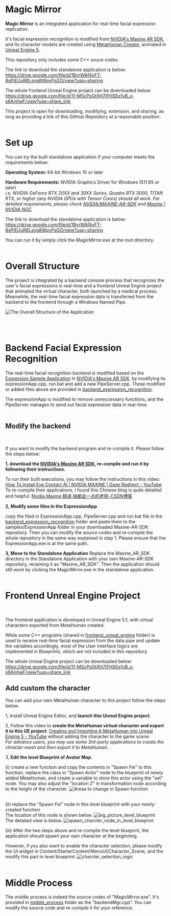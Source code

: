 # Magic Mirror

**Magic Mirror** is an integrated application for real-time facial expression replication. 

It's facial expression recognition is modified from [NVIDIA's Maxine AR SDK](https://github.com/NVIDIA/MAXINE-AR-SDK), and its character models are created using [MetaHuman Creator](https://metahuman.unrealengine.com/), animated in [Unreal Engine 5](https://www.unrealengine.com/en-US/unreal-engine-5).

This repository only includes some C++ souce codes.

The link to download the standalone application is below:
https://drive.google.com/file/d/1ByrWAf4yFT-8sPiEUuR8Lsng8WpvPsGO/view?usp=sharing

The whole frontend Unreal Engine project can be downloaded below:
https://drive.google.com/file/d/11-MScPsGtXH7IFHSEe1vB_v-s6AjnheF/view?usp=share_link

This project is open for downloading, modifying, extension, and sharing, as long as providing a link of this GitHub Repository at a reasonable position.
<br>
<br>

# Set up

You can try the built standalone application if your computer meets the requirements below:

**Operating System:** 64-bit Windows 10 or later

**Hardware Requirements:** NVIDIA Graphics Driver for Windows (511.65 or later) <br>
*i.e. NVIDIA GeForce RTX 20XX and 30XX Series, Quadro RTX 3000, TITAN RTX, or higher (any NVIDIA GPUs with Tensor Cores) should all work. For detailed requirements, please check [NVIDIA/MAXINE-AR-SDK](https://github.com/NVIDIA/MAXINE-AR-SDK) and [Maxine | NVIDIA NGC](https://catalog.ngc.nvidia.com/orgs/nvidia/teams/maxine/collections/maxine)*

The link to download the standalone application is below:
https://drive.google.com/file/d/1ByrWAf4yFT-8sPiEUuR8Lsng8WpvPsGO/view?usp=sharing

You can run it by simply click the MagicMirror.exe at the root directory.
<br>
<br>

# Overall Structure

The project is integrated by a backend console process that recognizes the user's facial expressions in real-time and a frontend Unreal Engine project that animated the virtual character, both launched by a medical process. Meanwhile, the real-time facial expression data is transferred from the backend to the frontend through a Windows Named Pipe.

![The Overall Structure of the Application](images/overall_structure.png)

<br>
<br>

# Backend Facial Expression Recognition

The real-time facial recognition backend is modified based on the [Expression Sample Application](https://github.com/NVIDIA/MAXINE-AR-SDK/tree/master/samples/ExpressionApp) in [NVIDIA's Maxine AR SDK](https://github.com/NVIDIA/MAXINE-AR-SDK), by modifying its expressionApp.cpp, run.bat and add a new PipeServer.cpp. 
These modified or added files above are provided in [backend_expression_recognition](https://github.com/Li-Jiayi-hahaha/Magic_Mirror/tree/main/backend_expression_recognition).

The expressionApp is modified to remove unneccessary functions, and the PipeServer manages to send out facial expression data in real-time.
<br>
<br>

## Modify the backend
<br>

If you want to modify the backend program and re-compile it. Please follow the steps below:

**1, download the [NVIDIA's Maxine AR SDK](https://github.com/NVIDIA/MAXINE-AR-SDK), re-compile and run it by following their instructions.**

To run their built executions, you may follow the instructions in this video: [How To Install Eye Contact AI | NVIDIA MAXINE | Gaze Redirect - YouTube](https://www.youtube.com/watch?v=LqiFEhnnA9I&list=PLNBwQu8YkHiM2iMLYaG7Y4zm_fys4WzHI&index=41)
To re-compile their applications, I found this Chinese blog is quite detailed and helpful: [Nvidia Maxine 精讲 啥都会一点的老程-CSDN博客](https://blog.csdn.net/weixin_44119362/article/details/127242279)

**2, Modify some files in the ExpressionApp**

copy the filed in ExpressionApp.cpp, PipeServer.cpp and run.bat file in the [backend_expression_recognition](https://github.com/Li-Jiayi-hahaha/Magic_Mirror/tree/main/backend_expression_recognition) folder and paste them to the samples/ExpressionApp folder in your downloaded Maxine-AR-SDK repository.
Then you can modify the source codes and re-compile the whole repository in the same way explained in step 1.
Please ensure that the ExpressionApp.exe is at the same path.

**3, Move to the Standalone Application**
Replace the Maxine_AR_SDK directory in the Standalone Application with your own Maxine-AR-SDK repository, renaming it as "Maxine_AR_SDK".
Then the application should still work by clicking the MagicMirror.exe in the standalone application.
<br>
<br>

# Frontend Unreal Engine Project
<br>

The frontend application is developed in Unreal Engine 5.1, with virtual characters exported from MetaHuman created. 

While some C++ programs (shared in [frontend_unreal_engine](https://github.com/Li-Jiayi-hahaha/Magic_Mirror/tree/main/frontend_unreal_engine) folder) is used to receive real-time facial expression from the data pipe and update the variables accordingly, most of the User Interface logics are implemented in Blueprints, which are not included in this repository.

The whole Unreal Engine project can be downloaded below:
https://drive.google.com/file/d/11-MScPsGtXH7IFHSEe1vB_v-s6AjnheF/view?usp=share_link

## Add custom the character

You can add your own MetaHuman character to this project follow the steps below.

1, Install Unreal Engine Editor, and **launch this Unreal Engine project**.

2, Follow this video to **create the MetaHuman virtual character and export it to this UE project**: [Creating and Importing A MetaHuman into Unreal Engine 5 - YouTube](https://www.youtube.com/watch?v=ICJ_Y4GwZqM) without adding the character to the game scene.<br>
*For advance users, you may use some 3rd-party applications to create the chracter mesh and then export it to MetaHuman.*

3, **Edit the level Blueprint of Avatar Map**. 

(i) create a new function and copy the contents in "Spawn Fei" to this function, replace the class in "Spawn Actor" node to the blueprint of newly added MetaHuman, and create a variable to store this actor using the "set" node. You may also adjust the "location Z" in transformation node according to the height of the character.
![Areas to change in Spawn function](images/spawn_character.png)
<br>
<br>

(ii) replace the "Spawn Fei" node in this level blueprint with your newly-created function<br>
The location of this node is shown below.
![big_picture_level_blueprint](images/level_bp_overview.png)
<br>
The detailed view is below.
![spawn_charcter_node_in_level_blueprint](images/level_bp_detailed.png)


(iii) After the two steps above and re-complie the level blueprint, the application should spawn your own character at the beginning. <br>

However, if you also want to enable the character selection, please modify the UI widget in Content/StarterContent/MenuUI/Character_Scene, and the modify this part in level blueprint:
![charcter_selection_logic](images/character_selection.png)
<br>
<br>

# Middle Process

The middle process is indeed the source codes of "MagicMirror.exe". It's provided in [middle_process](https://github.com/Li-Jiayi-hahaha/Magic_Mirror/tree/main/middle_process) folder as the "backendMgr.cpp".
You can modify the source code and re-compile it for your reference.
